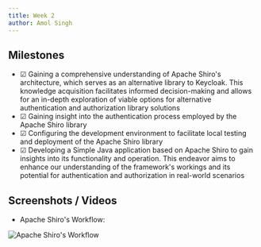 ```yaml
---
title: Week 2
author: Amol Singh
---
```


## Milestones
- &#x2611; Gaining a comprehensive understanding of Apache Shiro's architecture, which serves as an alternative library to Keycloak.    This knowledge acquisition facilitates informed decision-making and allows for an in-depth exploration of viable options for         alternative authentication and authorization library solutions
- &#x2611; Gaining insight into the authentication process employed by the Apache Shiro library
- &#x2611; Configuring the development environment to facilitate local testing and deployment of the Apache Shiro library
- &#x2611; Developing a Simple Java application based on Apache Shiro to gain insights into its functionality and operation. This endeavor aims to enhance our understanding of the framework's workings and its potential for authentication and authorization in real-world scenarios

## Screenshots / Videos 
- Apache Shiro's Workflow:

![Apache Shiro's Workflow](https://drive.google.com/uc?export=view&id=1q8s3wAyh1U0tDquiK0BJjVBlKNBDCoKc)
